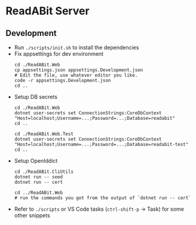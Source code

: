 # ReadABit Server

## Development 

- Run `./scripts/init.sh` to install the dependencies
- Fix appsettings for dev environment
  ```
  cd ./ReadABit.Web
  cp appsettings.json appsettings.Development.json
  # Edit the file, use whatever editor you like.
  code -r appsettings.Development.json
  cd ..
  ```
- Setup DB secrets
  ```
  cd ./ReadABit.Web
  dotnet user-secrets set ConnectionStrings:CoreDbContext "Host=localhost;Username=...;Password=...;Database=readabit"
  cd ..
  
  cd ./ReadABit.Web.Test
  dotnet user-secrets set ConnectionStrings:CoreDbContext "Host=localhost;Username=...;Password=...;Database=readabit-test"
  cd ..
  ```
- Setup OpenIddict
  ```
  cd ./ReadABit.CliUtils
  dotnet run -- seed
  dotnet run -- cert
  
  cd ../ReadABit.Web
  # run the commands you got from the output of `dotnet run -- cert`
  ```
- Refer to `./scripts` or VS Code tasks (`ctrl-shift-p` -> Task) for some other snippets
